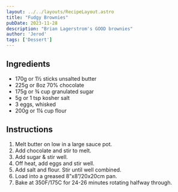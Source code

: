 ```yaml
---
layout: ../../layouts/RecipeLayout.astro
title: "Fudgy Brownies"
pubDate: 2023-11-28
description: "Brian Lagerstrom's GOOD brownies"
author: 'Jerod'
tags: ['Dessert']
---
```


<h2 class='text-2xl py-4'>Ingredients</h2>
<ul class='list-disc ms-4 ps-4 py-2'>
    <li>170g or 1½ sticks unsalted butter</li>
    <li>225g or 8oz 70% chocolate</li>
    <li>175g or ¾ cup granulated sugar</li>
    <li>5g or 1 tsp kosher salt</li>
    <li>3 eggs, whisked</li>
    <li>200g or 1¼ cup flour</li>
</ul>
<h2 class='text-2xl py-4'>Instructions</h2>
<ol class='list-decimal ms-4 ps-4 py-2'>
    <li>Melt butter on low in a large sauce pot.</li>
    <li>Add chocolate and stir to melt.</li>
    <li>Add sugar & stir well.</li>
    <li>Off heat, add eggs and stir well.</li>
    <li>Add salt and flour. Stir until well combined.</li>
    <li>Load into a greased 8”x8”/20x20cm pan.</li>
    <li>Bake at 350F/175C for 24-26 minutes rotating halfway through.</li>
</ol>